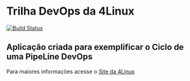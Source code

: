 # Trilha DevOps da 4Linux

<!-- Altere a Flag abaixo com sua URL do Travis -->
[![Build Status](https://travis-ci.org/eduardollcouto/DevOpsLab-HelloWorld.svg?branch=master)](https://travis-ci.org/eduardollcouto/DevOpsLab-HelloWorld)


## Aplicação criada para exemplificar o Ciclo de uma PipeLine DevOps


Para maiores informações acesse o [Site da 4Linux](https://www.4linux.com.br/cursos/devops)
